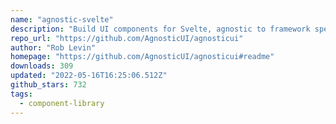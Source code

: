 ```yaml
---
name: "agnostic-svelte"
description: "Build UI components for Svelte, agnostic to framework specifics."
repo_url: "https://github.com/AgnosticUI/agnosticui"
author: "Rob Levin"
homepage: "https://github.com/AgnosticUI/agnosticui#readme"
downloads: 309
updated: "2022-05-16T16:25:06.512Z"
github_stars: 732
tags: 
  - component-library
---
```

